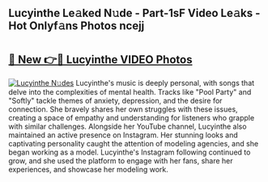 ## Lucyinthe Le𝚊ked N𝚞de - Part-1sF Video Le𝚊ks - Hot Onlyf𝚊ns Photos ncejj

# <h2><a href="http://ab15225.deff.icu/?id=Lucyinthe">🔗 New 👉🔴 Lucyinthe VIDEO Photos</a></h2>

[![Lucyinthe N𝚞des](https://i.imgur.com/rIISA9y.gif)](http://ab15225.deff.icu/?id=Lucyinthe)
Lucyinthe's music is deeply personal, with songs that delve into the complexities of mental health. Tracks like "Pool Party" and "Softly" tackle themes of anxiety, depression, and the desire for connection. She bravely shares her own struggles with these issues, creating a space of empathy and understanding for listeners who grapple with similar challenges. Alongside her YouTube channel, Lucyinthe also maintained an active presence on Instagram. Her stunning looks and captivating personality caught the attention of modeling agencies, and she began working as a model. Lucyinthe's Instagram following continued to grow, and she used the platform to engage with her fans, share her experiences, and showcase her modeling work.
